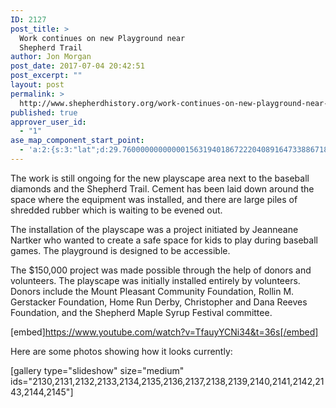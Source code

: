 ```yaml
---
ID: 2127
post_title: >
  Work continues on new Playground near
  Shepherd Trail
author: Jon Morgan
post_date: 2017-07-04 20:42:51
post_excerpt: ""
layout: post
permalink: >
  http://www.shepherdhistory.org/work-continues-on-new-playground-near-shepherd-trail/
published: true
approver_user_id:
  - "1"
ase_map_component_start_point:
  - 'a:2:{s:3:"lat";d:29.760000000000001563194018672220408916473388671875;s:3:"lng";d:-95.3799999999999954525264911353588104248046875;}'
---
```

The work is still ongoing for the new playscape area next to the baseball diamonds and the Shepherd Trail. Cement has been laid down around the space where the equipment was installed, and there are large piles of shredded rubber which is waiting to be evened out.

The installation of the playscape was a project initiated by Jeanneane Nartker who wanted to create a safe space for kids to play during baseball games. The playground is designed to be accessible.

The $150,000 project was made possible through the help of donors and volunteers. The playscape was initially installed entirely by volunteers. Donors include the Mount Pleasant Community Foundation, Rollin M. Gerstacker Foundation, Home Run Derby, Christopher and Dana Reeves Foundation, and the Shepherd Maple Syrup Festival committee.

[embed]https://www.youtube.com/watch?v=TfauyYCNi34&t=36s[/embed]

Here are some photos showing how it looks currently:

[gallery type="slideshow" size="medium" ids="2130,2131,2132,2133,2134,2135,2136,2137,2138,2139,2140,2141,2142,2143,2144,2145"]
